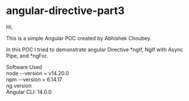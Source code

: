 # angular-directive-part3

Hi, <br/>

This is a simple Angular POC created by Abhishek Choubey. <br/>

In this POC I tried to demonstrate angular Directive *ngIf, NgIf with Async Pipe, and *ngFor. <br/>

Software Used <br/>
node --version = v14.20.0 <br/>
npm --version = 6.14.17 <br/>
ng version <br/>
Angular CLI: 14.0.0 <br/>

